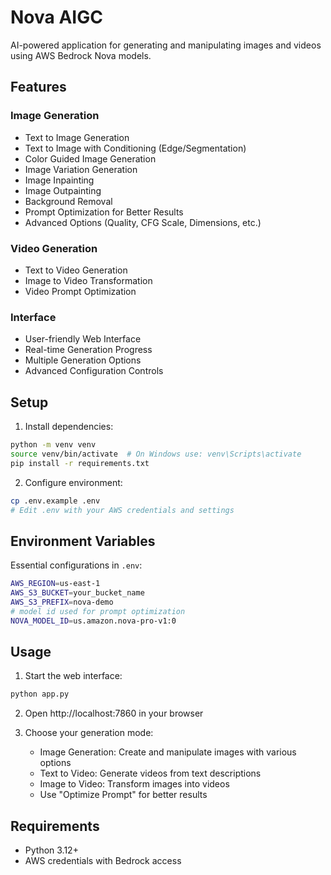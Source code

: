 # Nova AIGC

AI-powered application for generating and manipulating images and videos using AWS Bedrock Nova models.

## Features

### Image Generation
- Text to Image Generation
- Text to Image with Conditioning (Edge/Segmentation)
- Color Guided Image Generation
- Image Variation Generation
- Image Inpainting
- Image Outpainting
- Background Removal
- Prompt Optimization for Better Results
- Advanced Options (Quality, CFG Scale, Dimensions, etc.)

### Video Generation
- Text to Video Generation
- Image to Video Transformation
- Video Prompt Optimization

### Interface
- User-friendly Web Interface
- Real-time Generation Progress
- Multiple Generation Options
- Advanced Configuration Controls

## Setup

1. Install dependencies:
```bash
python -m venv venv
source venv/bin/activate  # On Windows use: venv\Scripts\activate
pip install -r requirements.txt
```

2. Configure environment:
```bash
cp .env.example .env
# Edit .env with your AWS credentials and settings
```

## Environment Variables

Essential configurations in `.env`:

```bash
AWS_REGION=us-east-1
AWS_S3_BUCKET=your_bucket_name
AWS_S3_PREFIX=nova-demo
# model id used for prompt optimization
NOVA_MODEL_ID=us.amazon.nova-pro-v1:0
```

## Usage

1. Start the web interface:
```bash
python app.py
```

2. Open http://localhost:7860 in your browser

3. Choose your generation mode:
   - Image Generation: Create and manipulate images with various options
   - Text to Video: Generate videos from text descriptions
   - Image to Video: Transform images into videos
   - Use "Optimize Prompt" for better results


## Requirements

- Python 3.12+
- AWS credentials with Bedrock access
